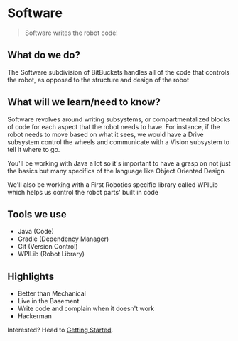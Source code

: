 # Software

> Software writes the robot code!

## What do we do?
The Software subdivision of BitBuckets handles all of the code that 
controls the robot, as opposed to the structure and design of the robot 

## What will we learn/need to know?
Software revolves around writing subsystems, or compartmentalized blocks 
of code for each aspect that the robot needs to have. For instance, if the 
robot needs to move based on what it sees, we would have a Drive subsystem 
control the wheels and communicate with a Vision subsystem to tell it 
where to go.

You'll be working with Java a lot so it's important to have a grasp on
not just the basics but many specifics of the language like Object 
Oriented Design

We'll also be working with a First Robotics specific library called WPILib 
which helps us control the robot parts' built in code

## Tools we use
- Java (Code)
- Gradle (Dependency Manager)
- Git (Version Control)
- WPILib (Robot Library)

## Highlights
- Better than Mechanical
- Live in the Basement
- Write code and complain when it doesn't work
- Hackerman

Interested? Head to [Getting Started](./software/getting_started.md).
